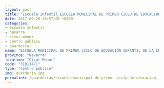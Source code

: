 ```yaml
---
layout: post
title: "Escuela Infantil ESCUELA MUNICIPAL DE PRIMER CICLO DE EDUCACIÓN INFANTIL DE LA CENDEA DE CIZUR/ZIZUR ZENDEAKO HAUR HEZKUNTZAKO LEHEN ZIKLOKO UDAL ESKOLA"
date: 2017-09-20 20:57:05 +0200
categories:
- Escuela Infantil
- navarra
- cizur-menor
- Centro público
- guarderia
name: "ESCUELA MUNICIPAL DE PRIMER CICLO DE EDUCACIÓN INFANTIL DE LA CENDEA DE CIZUR/ZIZUR ZENDEAKO HAUR HEZKUNTZAKO LEHEN ZIKLOKO UDAL ESKOLA"
province: "Navarra"
location: "Cizur Menor"
code: "31013471"
type: "Centro público"
img: guarderia.jpg
permalink: /guarderias/escuela-municipal-de-primer-ciclo-de-educacion-infantil-de-la-cendea-de-cizur-zizur-zendeako-haur-hezkuntzako-lehen-zikloko-udal-eskola.html
---
```

